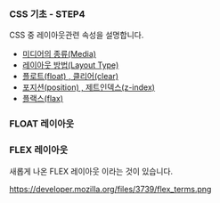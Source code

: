 ### CSS 기초 - STEP4

CSS 중 레이아웃관련 속성을 설명합니다.
- [미디어의 종류(Media)](../step4/01_media.md)
- [레이아웃 방법(Layout Type)](../step4/02_type.md)
- [플로트(float) , 클리어(clear)](../step4/03_float_clear.md)
- [포지션(position) , 제트인덱스(z-index)](../step4/04_position.md)
- [플랙스(flax)](../step4/05_flax.md)


### FLOAT 레이아웃

### FLEX 레이아웃
새롭게 나온 FLEX 레이아웃 이라는 것이 있습니다.

https://developer.mozilla.org/files/3739/flex_terms.png
